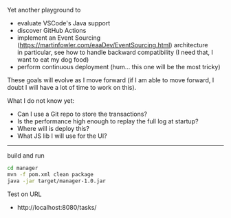 Yet another playground to
- evaluate VSCode's Java support
- discover GitHub Actions
- implement an Event Sourcing (https://martinfowler.com/eaaDev/EventSourcing.html) architecture  
  in particular, see how to handle backward compatibility (I need that, I want to eat my dog food)
- perform continuous deployment (hum… this one will be the most tricky)

These goals will evolve as I move forward (if I am able to move forward, I doubt I will have a lot of time to work on this).

What I do not know yet:
- Can I use a Git repo to store the transactions?
- Is the performance high enough to replay the full log at startup?
- Where will is deploy this?
- What JS lib I will use for the UI?

------

build and run
```bash
cd manager
mvn -f pom.xml clean package
java -jar target/manager-1.0.jar
```


Test on URL
- http://localhost:8080/tasks/
